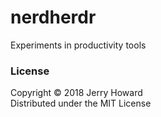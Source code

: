 # nerdherdr
Experiments in productivity tools

### License
Copyright © 2018 Jerry Howard<br/>
Distributed under the MIT License
